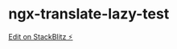 # ngx-translate-lazy-test

[Edit on StackBlitz ⚡️](https://stackblitz.com/edit/ngx-translate-lazy-module-6yn6ss)